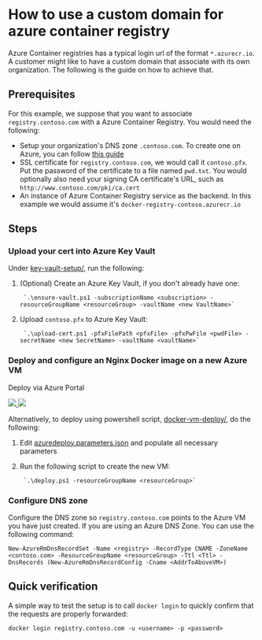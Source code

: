 # How to use a custom domain for azure container registry

Azure Container registries has a typical login url of the format `*.azurecr.io`. A customer might like to have a custom domain that associate with its own organization. The following is the guide on how to achieve that.

## Prerequisites

For this example, we suppose that you want to associate `registry.contoso.com` with a Azure Container Registry. You would need the following:

* Setup your organization's DNS zone `.contoso.com`. To create one on Azure, you can follow [this guide](https://docs.microsoft.com/en-us/azure/dns/dns-getstarted-create-dnszone-portal)
* SSL certificate for `registry.contoso.com`, we would call it `contoso.pfx`. Put the password of the certificate to a file named `pwd.txt`. You would optionally also need your signing CA certificate's URL, such as `http://www.contoso.com/pki/ca.cert`
* An instance of Azure Container Registry service as the backend. In this example we would assume it's `docker-registry-contoso.azurecr.io`

## Steps

### Upload your cert into Azure Key Vault

Under [key-vault-setup/](key-vault-setup/), run the following:

1. (Optional) Create an Azure Key Vault, if you don't already have one:

        `.\ensure-vault.ps1 -subscriptionName <subscription> -resourceGroupName <resourceGroup> -vaultName <new VaultName>`

2. Upload `contoso.pfx` to Azure Key Vault:

        `.\upload-cert.ps1 -pfxFilePath <pfxFile> -pfxPwFile <pwdFile> -secretName <new SecretName> -vaultName <vaultName>`

### Deploy and configure an Nginx Docker image on a new Azure VM

Deploy via Azure Portal

<a href="https://portal.azure.com/#create/Microsoft.Template/uri/https%3A%2F%2Fraw.githubusercontent.com%2FAzure%2Facr%2Fmaster%2Fdocs%2Fcustom-domain%2Fdocker-vm-deploy%2Fazuredeploy.json" target="_blank">
    <img src="http://azuredeploy.net/deploybutton.png"/>
</a>
<a href="http://armviz.io/#/?load=https%3A%2F%2Fraw.githubusercontent.com%2FAzure%2Facr%2Fmaster%2Fdocs%2Fcustom-domain%2Fdocker-vm-deploy%2Fazuredeploy.json" target="_blank">
    <img src="http://armviz.io/visualizebutton.png"/>
</a>

Alternatively, to deploy using powershell script, [docker-vm-deploy/](docker-vm-deploy/), do the following:

1. Edit [azuredeploy.parameters.json](docker-vm-deploy/azuredeploy.parameters.json) and populate all necessary parameters

2. Run the following script to create the new VM:

        `.\deploy.ps1 -resourceGroupName <resourceGroup>`

### Configure DNS zone

Configure the DNS zone so `registry.contoso.com` points to the Azure VM you have just created. If you are using an Azure DNS Zone. You can use the following command:

  `New-AzureRmDnsRecordSet -Name <registry> -RecordType CNAME -ZoneName <contoso.com> -ResourceGroupName <resourceGroup> -Ttl <Ttl> -DnsRecords (New-AzureRmDnsRecordConfig -Cname <AddrToAboveVM>)`

## Quick verification

A simple way to test the setup is to call `docker login` to quickly confirm that the requests are properly forwarded:

  `docker login registry.contoso.com -u <username> -p <password>`
